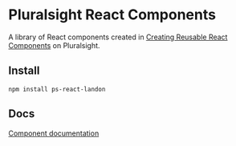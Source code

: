 # Pluralsight React Components

A library of React components created in [Creating Reusable React Components](https://app.pluralsight.com/library/courses/react-creating-reusable-components) on Pluralsight.

## Install
```
npm install ps-react-landon
```

## Docs
[Component documentation](https://landonellerd.github.io/ps-react-landon)
